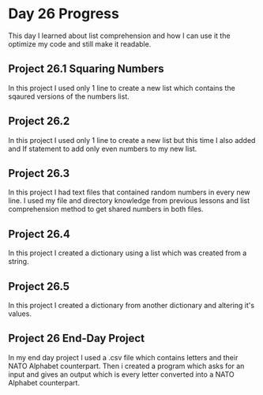# Day 26 Progress
This day I learned about list comprehension and how I can use it the optimize my code and still make it readable.

## Project 26.1 Squaring Numbers
In this project I used only 1 line to create a new list which contains the sqaured versions of the numbers list.

## Project 26.2
In this project I used only 1 line to create a new list but this time I also added and If statement to add only even numbers to my new list.

## Project 26.3
In this project I had text files that contained random numbers in every new line. I used my file and directory knowledge from previous lessons and list comprehension method to
get shared numbers in both files.

## Project 26.4
In this project I created a dictionary using a list which was created from a string.

## Project 26.5
In this project I created a dictionary from another dictionary and altering it's values.

## Project 26 End-Day Project
In my end day project I used a .csv file which contains letters and their NATO Alphabet counterpart. Then i created a program which asks for an input and gives an output which is every letter converted into a NATO Alphabet counterpart.
